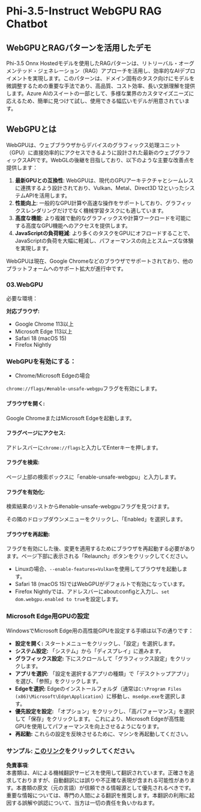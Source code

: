 # Phi-3.5-Instruct WebGPU RAG Chatbot

## WebGPUとRAGパターンを活用したデモ

Phi-3.5 Onnx Hostedモデルを使用したRAGパターンは、リトリーバル・オーグメンテッド・ジェネレーション（RAG）アプローチを活用し、効率的なAIデプロイメントを実現します。このパターンは、ドメイン固有のタスク向けにモデルを微調整するための重要な手法であり、高品質、コスト効率、長い文脈理解を提供します。Azure AIのスイートの一部として、多様な業界のカスタマイズニーズに応えるため、簡単に見つけて試し、使用できる幅広いモデルが用意されています。

## WebGPUとは
WebGPUは、ウェブブラウザからデバイスのグラフィックス処理ユニット（GPU）に直接効率的にアクセスできるように設計された最新のウェブグラフィックスAPIです。WebGLの後継を目指しており、以下のような主要な改善点を提供します：

1. **最新GPUとの互換性**: WebGPUは、現代のGPUアーキテクチャとシームレスに連携するよう設計されており、Vulkan、Metal、Direct3D 12といったシステムAPIを活用します。
2. **性能向上**: 一般的なGPU計算や高速な操作をサポートしており、グラフィックスレンダリングだけでなく機械学習タスクにも適しています。
3. **高度な機能**: より複雑で動的なグラフィックスや計算ワークロードを可能にする高度なGPU機能へのアクセスを提供します。
4. **JavaScriptの負荷軽減**: より多くのタスクをGPUにオフロードすることで、JavaScriptの負荷を大幅に軽減し、パフォーマンスの向上とスムーズな体験を実現します。

WebGPUは現在、Google Chromeなどのブラウザでサポートされており、他のプラットフォームへのサポート拡大が進行中です。

### 03.WebGPU
必要な環境：

**対応ブラウザ:**
- Google Chrome 113以上
- Microsoft Edge 113以上
- Safari 18 (macOS 15)
- Firefox Nightly

### WebGPUを有効にする：

- Chrome/Microsoft Edgeの場合 

`chrome://flags/#enable-unsafe-webgpu`フラグを有効にします。

#### ブラウザを開く:
Google ChromeまたはMicrosoft Edgeを起動します。

#### フラグページにアクセス:
アドレスバーに`chrome://flags`と入力してEnterキーを押します。

#### フラグを検索:
ページ上部の検索ボックスに「enable-unsafe-webgpu」と入力します。

#### フラグを有効化:
検索結果のリストから#enable-unsafe-webgpuフラグを見つけます。

その隣のドロップダウンメニューをクリックし、「Enabled」を選択します。

#### ブラウザを再起動:

フラグを有効にした後、変更を適用するためにブラウザを再起動する必要があります。ページ下部に表示される「Relaunch」ボタンをクリックしてください。

- Linuxの場合、`--enable-features=Vulkan`を使用してブラウザを起動します。
- Safari 18 (macOS 15)ではWebGPUがデフォルトで有効になっています。
- Firefox Nightlyでは、アドレスバーにabout:configと入力し、`set dom.webgpu.enabled to true`を設定します。

### Microsoft Edge用GPUの設定

WindowsでMicrosoft Edge用の高性能GPUを設定する手順は以下の通りです：

- **設定を開く:** スタートメニューをクリックし、「設定」を選択します。
- **システム設定:** 「システム」から「ディスプレイ」に進みます。
- **グラフィックス設定:** 下にスクロールして「グラフィックス設定」をクリックします。
- **アプリを選択:** 「設定を選択するアプリの種類」で「デスクトップアプリ」を選び、「参照」をクリックします。
- **Edgeを選択:** Edgeのインストールフォルダ（通常は`C:\Program Files (x86)\Microsoft\Edge\Application`）に移動し、`msedge.exe`を選択します。
- **優先設定を設定:** 「オプション」をクリックし、「高パフォーマンス」を選択して「保存」をクリックします。
これにより、Microsoft Edgeが高性能GPUを使用してパフォーマンスを向上させるようになります。
- **再起動:** これらの設定を反映させるために、マシンを再起動してください。

### サンプル: [このリンク](https://github.com/microsoft/aitour-exploring-cutting-edge-models/tree/main/src/02.ONNXRuntime/01.WebGPUChatRAG)をクリックしてください。

**免責事項**:  
本書類は、AIによる機械翻訳サービスを使用して翻訳されています。正確さを追求しておりますが、自動翻訳には誤りや不正確な表現が含まれる可能性があります。本書類の原文（元の言語）が信頼できる情報源として優先されるべきです。重要な情報については、専門の人間による翻訳を推奨します。本翻訳の利用に起因する誤解や誤認について、当方は一切の責任を負いかねます。